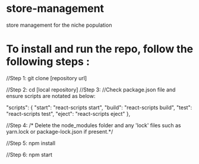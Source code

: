 # store-management

store management for the niche population

# To install and run the repo, follow the following steps :

//Step 1:
git clone [repository url]

//Step 2:
cd [local repository]
//Step 3:
//Check package.json file and ensure scripts are notated as below:

"scripts": {
    "start": "react-scripts start",
    "build": "react-scripts build",
    "test": "react-scripts test",
    "eject": "react-scripts eject"
  },
  
//Step 4: 
/* Delete the node_modules folder and any 'lock' files such as 
yarn.lock or package-lock.json if present.*/

//Step 5: 
npm install

//Step 6:
npm start
